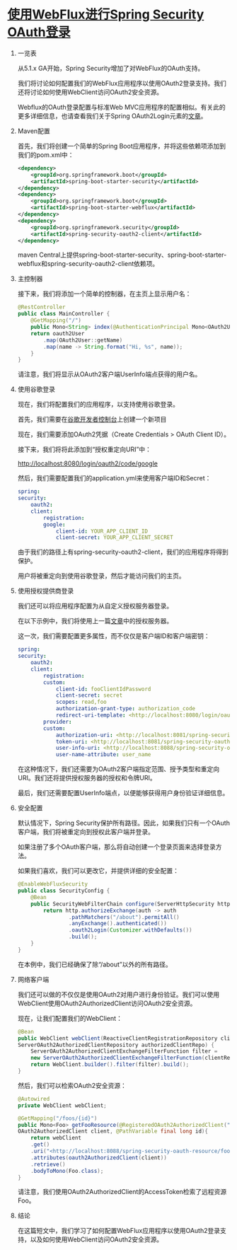 # [使用WebFlux进行Spring Security OAuth登录](https://www.baeldung.com/spring-oauth-login-webflux)

1. 一览表

    从5.1.x GA开始，Spring Security增加了对WebFlux的OAuth支持。

    我们将讨论如何配置我们的WebFlux应用程序以使用OAuth2登录支持。我们还将讨论如何使用WebClient访问OAuth2安全资源。

    Webflux的OAuth登录配置与标准Web MVC应用程序的配置相似。有关此的更多详细信息，也请查看我们关于Spring OAuth2Login元素的[文章](https://www.baeldung.com/spring-security-5-oauth2-login)。

2. Maven配置

    首先，我们将创建一个简单的Spring Boot应用程序，并将这些依赖项添加到我们的pom.xml中：

    ```xml
    <dependency>
        <groupId>org.springframework.boot</groupId>
        <artifactId>spring-boot-starter-security</artifactId>
    </dependency>
    <dependency>
        <groupId>org.springframework.boot</groupId>
        <artifactId>spring-boot-starter-webflux</artifactId>
    </dependency>
    <dependency>
        <groupId>org.springframework.security</groupId>
        <artifactId>spring-security-oauth2-client</artifactId>
    </dependency>
    ```

    maven Central上提供spring-boot-starter-security、spring-boot-starter-webflux和spring-security-oauth2-client依赖项。

3. 主控制器

    接下来，我们将添加一个简单的控制器，在主页上显示用户名：

    ```java
    @RestController
    public class MainController {
        @GetMapping("/")
        public Mono<String> index(@AuthenticationPrincipal Mono<OAuth2User> oauth2User) {
        return oauth2User
            .map(OAuth2User::getName)
            .map(name -> String.format("Hi, %s", name));
        }
    }
    ```

    请注意，我们将显示从OAuth2客户端UserInfo端点获得的用户名。

4. 使用谷歌登录

    现在，我们将配置我们的应用程序，以支持使用谷歌登录。

    首先，我们需要在[谷歌开发者控制台](https://console.developers.google.com/)上创建一个新项目

    现在，我们需要添加OAuth2凭据（Create Credentials > OAuth Client ID）。

    接下来，我们将将此添加到“授权重定向URI”中：

    <http://localhost:8080/login/oauth2/code/google>

    然后，我们需要配置我们的application.yml来使用客户端ID和Secret：

    ```yml
    spring:
    security:
        oauth2:
        client:
            registration:
            google:
                client-id: YOUR_APP_CLIENT_ID
                client-secret: YOUR_APP_CLIENT_SECRET
    ```

    由于我们的路径上有spring-security-oauth2-client，我们的应用程序将得到保护。

    用户将被重定向到使用谷歌登录，然后才能访问我们的主页。

5. 使用授权提供商登录

    我们还可以将应用程序配置为从自定义授权服务器登录。

    在以下示例中，我们将使用上一篇[文章](https://www.baeldung.com/rest-api-spring-oauth2-angularjs)中的授权服务器。

    这一次，我们需要配置更多属性，而不仅仅是客户端ID和客户端密钥：

    ```yml
    spring:
    security:
        oauth2:
        client:
            registration:
            custom:
                client-id: fooClientIdPassword
                client-secret: secret
                scopes: read,foo
                authorization-grant-type: authorization_code
                redirect-uri-template: <http://localhost:8080/login/oauth2/code/custom>
            provider:
            custom:
                authorization-uri: <http://localhost:8081/spring-security-oauth-server/oauth/authorize>
                token-uri: <http://localhost:8081/spring-security-oauth-server/oauth/token>
                user-info-uri: <http://localhost:8088/spring-security-oauth-resource/users/extra>
                user-name-attribute: user_name
    ```

    在这种情况下，我们还需要为OAuth2客户端指定范围、授予类型和重定向URI。我们还将提供授权服务器的授权和令牌URI。

    最后，我们还需要配置UserInfo端点，以便能够获得用户身份验证详细信息。

6. 安全配置

    默认情况下，Spring Security保护所有路径。因此，如果我们只有一个OAuth客户端，我们将被重定向到授权此客户端并登录。

    如果注册了多个OAuth客户端，那么将自动创建一个登录页面来选择登录方法。

    如果我们喜欢，我们可以更改它，并提供详细的安全配置：

    ```java
    @EnableWebFluxSecurity
    public class SecurityConfig {
        @Bean
        public SecurityWebFilterChain configure(ServerHttpSecurity http) throws Exception {
            return http.authorizeExchange(auth -> auth
                    .pathMatchers("/about").permitAll()
                    .anyExchange().authenticated())
                    .oauth2Login(Customizer.withDefaults())
                    .build();
        }
    }
    ```

    在本例中，我们已经确保了除“/about”以外的所有路径。

7. 网络客户端

    我们还可以做的不仅仅是使用OAuth2对用户进行身份验证。我们可以使用WebClient使用OAuth2AuthorizedClient访问OAuth2安全资源。

    现在，让我们配置我们的WebClient：

    ```java
    @Bean
    public WebClient webClient(ReactiveClientRegistrationRepository clientRegistrationRepo,
    ServerOAuth2AuthorizedClientRepository authorizedClientRepo) {
        ServerOAuth2AuthorizedClientExchangeFilterFunction filter =
        new ServerOAuth2AuthorizedClientExchangeFilterFunction(clientRegistrationRepo, authorizedClientRepo);
        return WebClient.builder().filter(filter).build();
    }
    ```

    然后，我们可以检索OAuth2安全资源：

    ```java
    @Autowired
    private WebClient webClient;

    @GetMapping("/foos/{id}")
    public Mono<Foo> getFooResource(@RegisteredOAuth2AuthorizedClient("custom")
    OAuth2AuthorizedClient client, @PathVariable final long id){
        return webClient
        .get()
        .uri("<http://localhost:8088/spring-security-oauth-resource/foos/{id}>", id)
        .attributes(oauth2AuthorizedClient(client))
        .retrieve()
        .bodyToMono(Foo.class);
    }
    ```

    请注意，我们使用OAuth2AuthorizedClient的AccessToken检索了远程资源Foo。

8. 结论

    在这篇短文中，我们学习了如何配置WebFlux应用程序以使用OAuth2登录支持，以及如何使用WebClient访问OAuth2安全资源。
